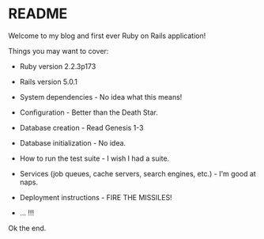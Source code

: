 # README

Welcome to my blog and first ever Ruby on Rails application!

Things you may want to cover:

* Ruby version 2.2.3p173
* Rails version 5.0.1

* System dependencies - No idea what this means!

* Configuration - Better than the Death Star.

* Database creation - Read Genesis 1-3

* Database initialization - No idea.

* How to run the test suite - I wish I had a suite.

* Services (job queues, cache servers, search engines, etc.) - I'm good at naps.

* Deployment instructions - FIRE THE MISSILES!

* ... !!!

Ok the end.

